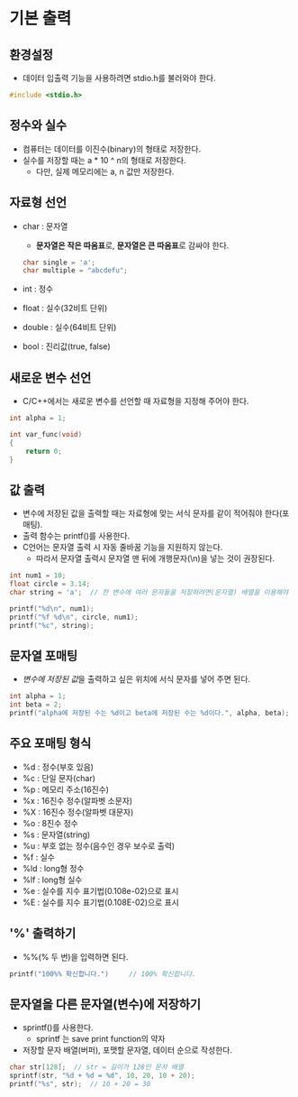 # 기본 출력

## 환경설정

- 데이터 입출력 기능을 사용하려면 stdio.h를 불러와야 한다.

```c
#include <stdio.h>
```

## 정수와 실수

- 컴퓨터는 데이터를 이진수(binary)의 형태로 저장한다.
- 실수를 저장할 때는 a * 10 ^ n의 형태로 저장한다.
    - 다만, 실제 메모리에는 a, n 값만 저장한다.

## 자료형 선언

- char : 문자열
    - **문자열은 작은 따옴표**로, **문자열은 큰 따옴표**로 감싸야 한다.

    ```c
    char single = 'a';
    char multiple = "abcdefu";
    ```

- int : 정수
- float : 실수(32비트 단위)
- double : 실수(64비트 단위)
- bool : 진리값(true, false)

## 새로운 변수 선언

- C/C++에서는 새로운 변수를 선언할 때 자료형을 지정해 주어야 한다.

```c
int alpha = 1;

int var_func(void) 
{
    return 0;
}
```

## 값 출력

- 변수에 저장된 값을 출력할 때는 자료형에 맞는 서식 문자를 같이 적어줘야 한다(포매팅).
- 출력 함수는 printf()를 사용한다.
- C언어는 문자열 출력 시 자동 줄바꿈 기능을 지원하지 않는다.
    - 따라서 문자열 출력시 문자열 맨 뒤에 개행문자(\n)을 넣는 것이 권장된다.

```c
int num1 = 10;
float circle = 3.14;
char string = 'a';  // 한 변수에 여러 문자들을 저장하려면(문자열) 배열을 이용해야 한다.

printf("%d\n", num1);
printf("%f %d\n", circle, num1);
printf("%c", string);
```

## 문자열 포매팅

- *변수에 저장된 값*을 출력하고 싶은 위치에 서식 문자를 넣어 주면 된다.

```c
int alpha = 1;
int beta = 2;
printf("alpha에 저장된 수는 %d이고 beta에 저장된 수는 %d이다.", alpha, beta);
```

## 주요 포매팅 형식

- %d : 정수(부호 있음)
- %c : 단일 문자(char)
- %p : 메모리 주소(16진수)
- %x : 16진수 정수(알파벳 소문자)
- %X : 16진수 정수(알파벳 대문자)
- %o : 8진수 정수
- %s : 문자열(string)
- %u : 부호 없는 정수(음수인 경우 보수로 출력)
- %f : 실수
- %ld : long형 정수
- %lf : long형 실수
- %e : 실수를 지수 표기법(0.108e-02)으로 표시
- %E : 실수를 지수 표기법(0.108E-02)으로 표시

## '%' 출력하기

- %%(% 두 번)을 입력하면 된다.

```c
printf("100%% 확신합니다.")     // 100% 확신합니다.
```

## 문자열을 다른 문자열(변수)에 저장하기

- sprintf()를 사용한다.
    - sprintf 는 save print function의 약자
- 저장할 문자 배열(버퍼), 포맷할 문자열, 데이터 순으로 작성한다.

```c
char str[128];  // str = 길이가 128인 문자 배열
sprintf(str, "%d + %d = %d", 10, 20, 10 + 20);
printf("%s", str);  // 10 + 20 = 30
```